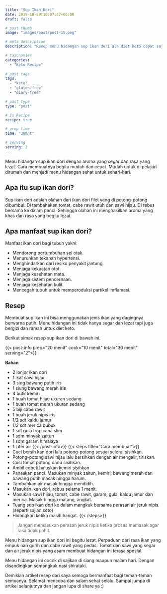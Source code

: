 ```yaml
---
title: "Sup Ikan Dori"
date: 2019-10-29T10:07:47+06:00
draft: false

# post thumb
image: "images/post/post-15.png"

# meta description
description: "Resep menu hidangan sup ikan dori ala diet keto cepat saji dan rasanya begitu segar sanggat menggugah selera."

# taxonomies
categories:
  - "Keto Recipe"
  
# post tags
tags:
  - "keto"
  - "gluten-free"
  - "diary-free"

# post type
type: "post"

# Is Recipe
recipe: true

# prep time
time: "30mnt"

# serving
serving: 2
---
```


Menu hidangan sup ikan dori dengan aroma yang segar dan rasa yang lezat. Cara membuatnya begitu mudah dan cepat. Mudah untuk di pelajari dirumah dan menjadi menu hidangan sehat untuk sehari-hari.

## Apa itu sup ikan dori?

Sup ikan dori adalah olahan dari ikan dori filet yang di potong-potong dibumbui. Di tambahakan tomat, cabe rawit utuh dan sawi hijau. Di rebus bersama ke dalam panci. Sehingga olahan ini menghasilkan aroma yang khas dan rasa yang begitu lezat.

## Apa manfaat sup ikan dori?

Manfaat ikan dori bagi tubuh yakni:
- Mendorong pertumbuhan sel otak.
- Menurunkan tekanan hypertensi.
- Menghindarkan dari resiko penyakit jantung.
- Menjaga kekuatan otot.
- Menjaga kesehatan mata.
- Menjaga sistem pencernaan.
- Menjaga kesehatan kulit.
- Mencegah tubuh untuk memperoduksi partikel imflamasi.

## Resep

Membuat sup ikan ini bisa menggunakan jenis ikan yang dagingnya berwarna putih. Menu hidangan ini tidak hanya segar dan lezat tapi juga bergizi dan ramah untuk diet keto.

Berikut simak resep sup ikan dori di bawah ini.

{{< post-info prep="20 menit" cook="10 menit" total="30 menit" serving="2">}}

__Bahan__

- 2 lonjor ikan dori
- 1 ikat sawi hijau
- 3 sing bawang putih iris
- 1 siung bawang merah iris
- 4 butir kemiri
- 1 buah tomat hijau ukuran sedang
- 1 buah tomat merah ukuran sedang
- 5 biji cabe rawit
- 1 buah jeruk nipis iris
- 1/2 sdt kaldu jamur
- 1/2 sdt merica bubuk
- 1 sdt gula tropicana slim
- 1 sdm minyak zaitun
- 1 sdm garam himalaya
- 1 Liter air
{{< /post-info>}}
{{< steps title="Cara membuat">}}
- Cuci bersih kan dori lalu potong-potong sesuai selera, sisihkan.
- Potong-potong sawi hijau lalu bersihkan dengan air mengalir, tiriskan.
- Cuci tomat potong dadu sisihkan.
- Ambil cobek haluskan kemiri sisihkan
- Panaskan panci. Masukan minyak zaitun, kemiri, bawang merah dan bawang putih masak hingga harum.
- Tambahkan air masak hingga mendidih.
- Masukan ikan dori, rebus selama 1 menit.
- Masukan sawi hijau, tomat, cabe rawit, garam, gula, kaldu jamur dan merica. Masak hingga matang, angkat.
- Tuang sup ikan dori ke dalam mangkuk bersama perasan air jeruk nipis.(seperti sajian soto) 
- Hidangkan ketika masih hangat.
{{< /steps>}}

>Jangan memasukan perasan jeruk nipis ketika proses memasak agar rasa tidak pahit.

Menu hidangan sup ikan dori ini begitu lezat. Perpaduan dari rasa ikan yang empuk nan gurih dan cabe rawit yang pedas. Tomat dan sawi yang segar dan air jeruk nipis yang asam membuat hidangan ini terasa spesial. 

Menu hidangan ini cocok di sajikan di siang maupun malam hari. Dengan disandingkan semangkuk nasi shirataki.

Demikian artikel resep dari saya semoga bermanfaat bagi teman-teman semuanya. Selamat mencoba dan salam sehat selalu. Sampai jumpa di artikel selanjutnya dan jangan lupa di share ya :)
